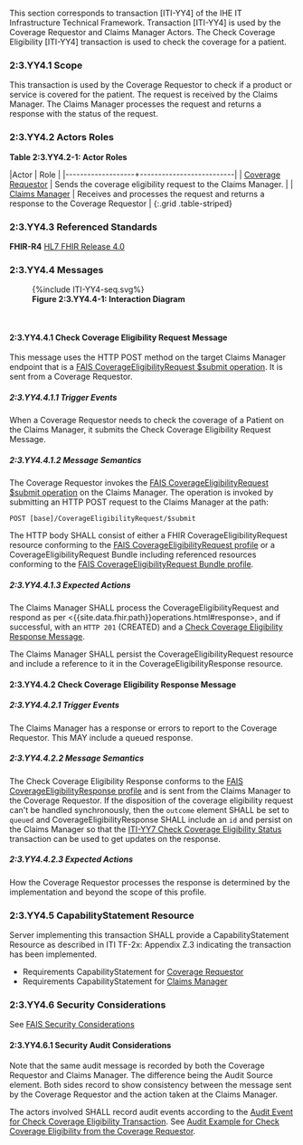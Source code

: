 This section corresponds to transaction [ITI-YY4] of the IHE IT Infrastructure Technical Framework. Transaction [ITI-YY4] is used by the Coverage Requestor and Claims Manager Actors. The Check Coverage Eligibility [ITI-YY4] transaction is used to check the coverage for a patient.

### 2:3.YY4.1 Scope

This transaction is used by the Coverage Requestor to check if a product or service is covered for the patient.  The request is received by the Claims Manager.  The Claims Manager processes the request and returns a response with the status of the request.

### 2:3.YY4.2 Actors Roles

**Table 2:3.YY4.2-1: Actor Roles**

|Actor | Role |
|-------------------+--------------------------|
| [Coverage Requestor](volume-1.html#coverage-requestor)    | Sends the coverage eligibility request to the Claims Manager. |
| [Claims Manager](volume-1.html#claims-manager) | Receives and processes the request and returns a response to the Coverage Requestor |
{:.grid .table-striped}

### 2:3.YY4.3 Referenced Standards

**FHIR-R4** [HL7 FHIR Release 4.0]({{site.data.fhir.path}})

### 2:3.YY4.4 Messages

<figure>
{%include ITI-YY4-seq.svg%}
<figcaption id="f2.3.YY4.4-1"><b>Figure 2:3.YY4.4-1: Interaction Diagram</b></figcaption>
</figure>
<br clear="all">

#### 2:3.YY4.4.1 Check Coverage Eligibility Request Message

This message uses the HTTP POST method on the target Claims Manager endpoint that is a [FAIS CoverageEligibilityRequest $submit operation](OperationDefinition-IHE.FAIS.CoverageEligibilityRequest.Submit.html).
It is sent from a Coverage Requestor.

##### 2:3.YY4.4.1.1 Trigger Events

When a Coverage Requestor needs to check the coverage of a Patient  on the Claims Manager, it submits the Check Coverage Eligibility Request Message.

##### 2:3.YY4.4.1.2 Message Semantics

The Coverage Requestor invokes the [FAIS CoverageEligibilityRequest $submit operation](OperationDefinition-IHE.FAIS.CoverageEligibilityRequest.Submit.html) on the Claims Manager.  The operation is invoked by submitting an HTTP POST request to the Claims Manager at the path:

```
POST [base]/CoverageEligibilityRequest/$submit
```

The HTTP body SHALL consist of either a FHIR CoverageEligibilityRequest resource conforming to the [FAIS CoverageEligibilityRequest profile](StructureDefinition-IHE.FAIS.CoverageEligibilityRequest.html) or a CoverageEligibilityRequest Bundle including referenced resources conforming to the [FAIS CoverageEligibilityRequest Bundle profile](StructureDefinition-IHE.FAIS.CoverageEligibilityRequest.Bundle.html).

##### 2:3.YY4.4.1.3 Expected Actions

The Claims Manager SHALL process the CoverageEligibilityRequest and respond as per <{{site.data.fhir.path}}operations.html#response>, and if successful, with an `HTTP 201` (CREATED) and a [Check Coverage Eligibility Response Message](#enroll-response).

The Claims Manager SHALL persist the CoverageEligibilityRequest resource and include a reference to it in the CoverageEligibilityResponse resource.

<a name="enroll-response"></a>

#### 2:3.YY4.4.2 Check Coverage Eligibility Response Message

##### 2:3.YY4.4.2.1 Trigger Events

The Claims Manager has a response or errors to report to the Coverage Requestor.  This MAY include a queued response.

##### 2:3.YY4.4.2.2 Message Semantics

The Check Coverage Eligibility Response conforms to the [FAIS CoverageEligibilityResponse profile](StructureDefinition-IHE.FAIS.CoverageEligibilityResponse.html) and is sent from the Claims Manager to the Coverage Requestor.  If the disposition of the coverage eligibility request can't be handled synchronously, then the `outcome` element SHALL be set to `queued` and CoverageEligibilityResponse SHALL include an `id` and persist on the Claims Manager so that the [ITI-YY7 Check Coverage Eligibility Status](ITI-YYy.html) transaction can be used to get updates on the response.

##### 2:3.YY4.4.2.3 Expected Actions

How the Coverage Requestor processes the response is determined by the implementation and beyond the scope of this profile. 

### 2:3.YY4.5 CapabilityStatement Resource

Server implementing this transaction SHALL provide a CapabilityStatement Resource as described in ITI TF-2x: Appendix Z.3 indicating the transaction has been implemented.

- Requirements CapabilityStatement for [Coverage Requestor](CapabilityStatement-IHE.FAIS.CoverageRequestor.html)
- Requirements CapabilityStatement for [Claims Manager](CapabilityStatement-IHE.FAIS.ClaimsManager.html)

### 2:3.YY4.6 Security Considerations

See [FAIS Security Considerations](volume-1.html#security-considerations)

#### 2:3.YY4.6.1 Security Audit Considerations

Note that the same audit message is recorded by both the Coverage Requestor and Claims Manager.  The difference being the Audit Source element.  Both sides record to show consistency between the message sent by the Coverage Requestor and the action taken at the Claims Manager.

The actors involved SHALL record audit events according to the [Audit Event for Check Coverage Eligibility Transaction](StructureDefinition-IHE.FAIS.Audit.CoverageEligibilityRequest.Submit.html).  See [Audit Example for Check Coverage Eligibility from the Coverage Requestor](AuditEvent-ex-AuditFAISCheckCoverageEligibility.html).
